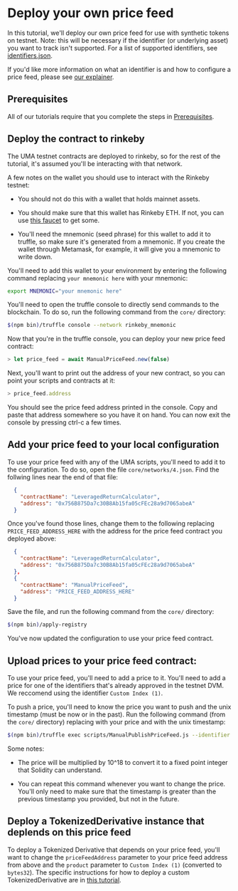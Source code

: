 # Deploy your own price feed

In this tutorial, we'll deploy our own price feed for use with synthetic tokens on testnet. Note: this will be
necessary if the identifier (or underlying asset) you want to track isn't supported. For a list of supported
identifiers, see [identifiers.json](https://github.com/UMAprotocol/protocol/blob/master/core/config/identifiers.json).

If you'd like more information on what an identifier is and how to configure a price feed, please see
[our explainer](../explainers/price-feed-configuration.md).

## Prerequisites

All of our tutorials require that you complete the steps in [Prerequisites](./prerequisites.md).

## Deploy the contract to rinkeby

The UMA testnet contracts are deployed to rinkeby, so for the rest of the tutorial, it's assumed you'll be interacting
with that network.

A few notes on the wallet you should use to interact with the Rinkeby testnet:

- You should not do this with a wallet that holds mainnet assets.

- You should make sure that this wallet has Rinkeby ETH. If not, you can use [this faucet](https://faucet.rinkeby.io/)
to get some.

- You'll need the mnemonic (seed phrase) for this wallet to add it to truffle, so make sure it's generated from a
mnemonic. If you create the wallet through Metamask, for example, it will give you a mnemonic to write down.

You'll need to add this wallet to your environment by entering the following command replacing `your mnemonic here`
with your mnemonic:

```bash
export MNEMONIC="your mnemonic here"
```

You'll need to open the truffle console to directly send commands to the blockchain. To do so, run the following
command from the `core/` directory:

```bash
$(npm bin)/truffle console --network rinkeby_mnemonic
```

Now that you're in the truffle console, you can deploy your new price feed contract:
```js
> let price_feed = await ManualPriceFeed.new(false)
```

Next, you'll want to print out the address of your new contract, so you can point your scripts and contracts at it:
```js
> price_feed.address
```

You should see the price feed address printed in the console. Copy and paste that address somewhere so you have it on
hand. You can now exit the console by pressing ctrl-c a few times.

## Add your price feed to your local configuration

To use your price feed with any of the UMA scripts, you'll need to add it to the configuration. To do so, open the file
`core/networks/4.json`. Find the follwing lines near the end of that file:

```json
  {
    "contractName": "LeveragedReturnCalculator",
    "address": "0x756B875Da7c30B8Ab15fa05cFEc28a9d7065abeA"
  }
```

Once you've found those lines, change them to the following replacing `PRICE_FEED_ADDRESS_HERE` with the address for
the price feed contract you deployed above:
```json
  {
    "contractName": "LeveragedReturnCalculator",
    "address": "0x756B875Da7c30B8Ab15fa05cFEc28a9d7065abeA"
  },
  {
    "contractName": "ManualPriceFeed",
    "address": "PRICE_FEED_ADDRESS_HERE"
  }
```

Save the file, and run the following command from the `core/` directory:
```bash
$(npm bin)/apply-registry
```

You've now updated the configuration to use your price feed contract.

## Upload prices to your price feed contract:

To use your price feed, you'll need to add a price to it. You'll need to add a price for one of the identifiers that's
already approved in the testnet DVM. We reccomend using the identifier `Custom Index (1)`.

To push a price, you'll need to know the price you want to push and the unix timestamp (must be now or in the past).
Run the following command (from the `core/` directory) replacing <price> with your price and <time> with the unix
timestamp:
```bash
$(npm bin)/truffle exec scripts/ManualPublishPriceFeed.js --identifier 'Custom Index (1)' --price <price> --time <time> --network=rinkeby_mnemonic
```

Some notes:

- The price will be multiplied by 10^18 to convert it to a fixed point integer that Solidity can understand.

- You can repeat this command whenever you want to change the price. You'll only need to make sure that the timestamp
is greater than the previous timestamp you provided, but not in the future.

## Deploy a TokenizedDerivative instance that deplends on this price feed

To deploy a Tokenized Derivative that depends on your price feed, you'll want to change the `priceFeedAddress`
parameter to your price feed address from above and the `product` parameter to `Custom Index (1)` (converted to
`bytes32`). The specific instructions for how to deploy a custom TokenizedDerivative are in
[this tutorial](./customizing-tokens-via-cli.md).
